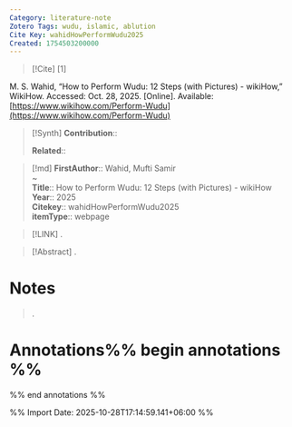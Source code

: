 ```yaml
---
Category: literature-note
Zotero Tags: wudu, islamic, ablution
Cite Key: wahidHowPerformWudu2025
Created: 1754503200000 
---
```


> [!Cite]
> [1]

M. S. Wahid, “How to Perform Wudu: 12 Steps (with Pictures) - wikiHow,” WikiHow. Accessed: Oct. 28, 2025. [Online]. Available: [https://www.wikihow.com/Perform-Wudu](https://www.wikihow.com/Perform-Wudu)

>[!Synth]
>**Contribution**:: 
>
>**Related**:: 
>

>[!md]
> **FirstAuthor**:: Wahid, Mufti Samir  
~    
> **Title**:: How to Perform Wudu: 12 Steps (with Pictures) - wikiHow  
> **Year**:: 2025   
> **Citekey**:: wahidHowPerformWudu2025  
> **itemType**:: webpage    

> [!LINK] 
>.

> [!Abstract]
>.
> 
# Notes
>.


# Annotations%% begin annotations %%


%% end annotations %%


%% Import Date: 2025-10-28T17:14:59.141+06:00 %%
